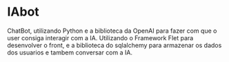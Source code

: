 # IAbot
ChatBot, utilizando Python e a biblioteca da OpenAI para fazer com que o
user consiga interagir com a IA. Utilizando o Framework Flet para desenvolver o front,
e a biblioteca do sqlalchemy para armazenar os dados dos usuarios e tambem conversar com a IA.
